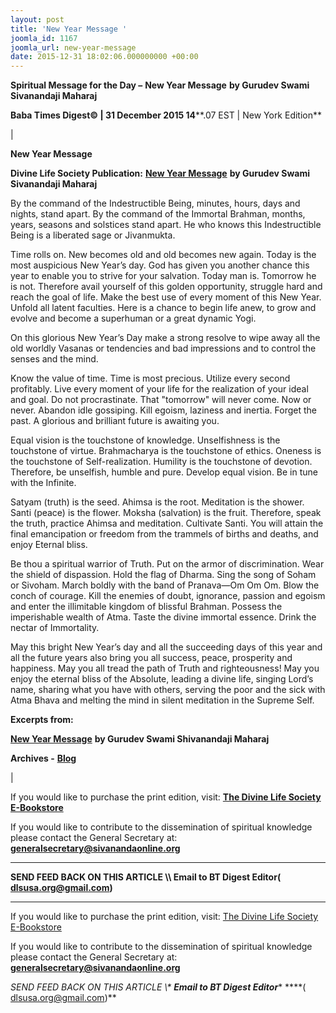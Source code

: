 ```yaml
---
layout: post
title: 'New Year Message '
joomla_id: 1167
joomla_url: new-year-message
date: 2015-12-31 18:02:06.000000000 +00:00
---
```

  

















































**Spiritual Message for the Day –**  **New Year Message**  **by Gurudev Swami Sivanandaji Maharaj**

 **Baba Times Digest© | 31 December 2015 14****.07 EST | New York Edition**

| 

**New Year Message**

**Divine Life Society Publication:** [**New Year Message**](http://www.dlshq.org/discourse/jan2000.htm) **by Gurudev Swami Sivanandaji Maharaj**

By the command of the Indestructible Being, minutes, hours, days and nights, stand apart. By the command of the Immortal Brahman, months, years, seasons and solstices stand apart. He who knows this Indestructible Being is a liberated sage or Jivanmukta.

Time rolls on. New becomes old and old becomes new again. Today is the most auspicious New Year’s day. God has given you another chance this year to enable you to strive for your salvation. Today man is. Tomorrow he is not. Therefore avail yourself of this golden opportunity, struggle hard and reach the goal of life. Make the best use of every moment of this New Year. Unfold all latent faculties. Here is a chance to begin life anew, to grow and evolve and become a superhuman or a great dynamic Yogi.

On this glorious New Year’s Day make a strong resolve to wipe away all the old worldly Vasanas or tendencies and bad impressions and to control the senses and the mind.

Know the value of time. Time is most precious. Utilize every second profitably. Live every moment of your life for the realization of your ideal and goal. Do not procrastinate. That "tomorrow" will never come. Now or never. Abandon idle gossiping. Kill egoism, laziness and inertia. Forget the past. A glorious and brilliant future is awaiting you.

Equal vision is the touchstone of knowledge. Unselfishness is the touchstone of virtue. Brahmacharya is the touchstone of ethics. Oneness is the touchstone of Self-realization. Humility is the touchstone of devotion. Therefore, be unselfish, humble and pure. Develop equal vision. Be in tune with the Infinite.

Satyam (truth) is the seed. Ahimsa is the root. Meditation is the shower. Santi (peace) is the flower. Moksha (salvation) is the fruit. Therefore, speak the truth, practice Ahimsa and meditation. Cultivate Santi. You will attain the final emancipation or freedom from the trammels of births and deaths, and enjoy Eternal bliss.

Be thou a spiritual warrior of Truth. Put on the armor of discrimination. Wear the shield of dispassion. Hold the flag of Dharma. Sing the song of Soham or Sivoham. March boldly with the band of Pranava—Om Om Om. Blow the conch of courage. Kill the enemies of doubt, ignorance, passion and egoism and enter the illimitable kingdom of blissful Brahman. Possess the imperishable wealth of Atma. Taste the divine immortal essence. Drink the nectar of Immortality.

May this bright New Year’s day and all the succeeding days of this year and all the future years also bring you all success, peace, prosperity and happiness. May you all tread the path of Truth and righteousness! May you enjoy the eternal bliss of the Absolute, leading a divine life, singing Lord’s name, sharing what you have with others, serving the poor and the sick with Atma Bhava and melting the mind in silent meditation in the Supreme Self.

**Excerpts from:**

[**New Year Message**](http://www.dlshq.org/discourse/jan2000.htm) **by Gurudev Swami Shivanandaji Maharaj**



**Archives -** [**Blog**](http://dlsusa.blogspot.com/)

 |



If you would like to purchase the print edition, visit: **[The Divine Life Society E-Bookstore](http://www.dlshq.org/download/download.htm)**

If you would like to contribute to the dissemination of spiritual knowledge please contact the General Secretary at: [](mailto:%20%3Cscript%20type=%27text/javascript%27%3E%20%3C%21--%20var%20prefix%20=%20%27ma%27%20+%20%27il%27%20+%20%27to%27;%20var%20path%20=%20%27hr%27%20+%20%27ef%27%20+%20%27=%27;%20var%20addy57016%20=%20%27generalsecretary%27%20+%20%27@%27;%20addy57016%20=%20addy57016%20+%20%27sivanandaonline%27%20+%20%27.%27%20+%20%27org%27;%20document.write%28%27%3Ca%20%27%20+%20path%20+%20%27%5C%27%27%20+%20prefix%20+%20%27:%27%20+%20addy57016%20+%20%27%5C%27%3E%27%29;%20document.write%28addy57016%29;%20document.write%28%27%3C%5C/a%3E%27%29;%20//--%3E%5Cn%20%3C/script%3E%3Cscript%20type=%27text/javascript%27%3E%20%3C%21--%20document.write%28%27%3Cspan%20style=%5C%27display:%20none;%5C%27%3E%27%29;%20//--%3E%20%3C/script%3EThis%20email%20address%20is%20being%20protected%20from%20spambots.%20You%20need%20JavaScript%20enabled%20to%20view%20it.%20%3Cscript%20type=%27text/javascript%27%3E%20%3C%21--%20document.write%28%27%3C/%27%29;%20document.write%28%27span%3E%27%29;%20//--%3E%20%3C/script%3E?subject=Contribution%20to%20Dissemination%20of%20Spiritual%20Knowledge) **generalsecretary@sivanandaonline.org**

****

**SEND FEED BACK ON THIS ARTICLE \\\ Email to BT Digest Editor[](mailto:%20%3Cscript%20type=%27text/javascript%27%3E%20%3C%21--%20var%20prefix%20=%20%27ma%27%20+%20%27il%27%20+%20%27to%27;%20var%20path%20=%20%27hr%27%20+%20%27ef%27%20+%20%27=%27;%20var%20addy72654%20=%20%27dlsusa.org%27%20+%20%27@%27;%20addy72654%20=%20addy72654%20+%20%27gmail%27%20+%20%27.%27%20+%20%27com%27;%20document.write%28%27%3Ca%20%27%20+%20path%20+%20%27%5C%27%27%20+%20prefix%20+%20%27:%27%20+%20addy72654%20+%20%27%5C%27%3E%27%29;%20document.write%28addy72654%29;%20document.write%28%27%3C%5C/a%3E%27%29;%20//--%3E%5Cn%20%3C/script%3E%3Cscript%20type=%27text/javascript%27%3E%20%3C%21--%20document.write%28%27%3Cspan%20style=%5C%27display:%20none;%5C%27%3E%27%29;%20//--%3E%20%3C/script%3EThis%20email%20address%20is%20being%20protected%20from%20spambots.%20You%20need%20JavaScript%20enabled%20to%20view%20it.%20%3Cscript%20type=%27text/javascript%27%3E%20%3C%21--%20document.write%28%27%3C/%27%29;%20document.write%28%27span%3E%27%29;%20//--%3E%20%3C/script%3E?subject=DLS%20Posts)( [dlsusa.org@gmail.com](mailto:dlsusa.org@gmail.com))**



* * *



  

If you would like to purchase the print edition, visit: [The Divine Life Society E-Bookstore](http://www.dlshq.org/download/download.htm)

If you would like to contribute to the dissemination of spiritual knowledge please contact the General Secretary at: **[generalsecretary@sivanandaonline.org](mailto:generalsecretary@sivanandaonline.org)**

**SEND FEED BACK ON THIS ARTICLE \\\**  **Email to BT Digest Editor**** [](mailto:%20%3Cscript%20type=%27text/javascript%27%3E%20%3C%21--%20var%20prefix%20=%20%27ma%27%20+%20%27il%27%20+%20%27to%27;%20var%20path%20=%20%27hr%27%20+%20%27ef%27%20+%20%27=%27;%20var%20addy72654%20=%20%27dlsusa.org%27%20+%20%27@%27;%20addy72654%20=%20addy72654%20+%20%27gmail%27%20+%20%27.%27%20+%20%27com%27;%20document.write%28%27%3Ca%20%27%20+%20path%20+%20%27%5C%27%27%20+%20prefix%20+%20%27:%27%20+%20addy72654%20+%20%27%5C%27%3E%27%29;%20document.write%28addy72654%29;%20document.write%28%27%3C%5C/a%3E%27%29;%20//--%3E%5Cn%20%3C/script%3E%3Cscript%20type=%27text/javascript%27%3E%20%3C%21--%20document.write%28%27%3Cspan%20style=%5C%27display:%20none;%5C%27%3E%27%29;%20//--%3E%20%3C/script%3EThis%20email%20address%20is%20being%20protected%20from%20spambots.%20You%20need%20JavaScript%20enabled%20to%20view%20it.%20%3Cscript%20type=%27text/javascript%27%3E%20%3C%21--%20document.write%28%27%3C/%27%29;%20document.write%28%27span%3E%27%29;%20//--%3E%20%3C/script%3E?subject=DLS%20Posts)****( [dlsusa.org@gmail.com](mailto:dlsusa.org@gmail.com))**  
